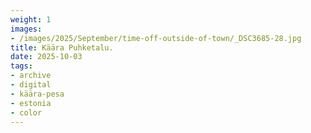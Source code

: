 ```yaml
---
weight: 1
images:
- /images/2025/September/time-off-outside-of-town/_DSC3685-28.jpg
title: Käära Puhketalu.
date: 2025-10-03
tags:
- archive
- digital
- käära-pesa
- estonia
- color
---
```


